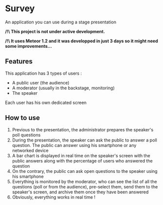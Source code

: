 # Survey
An application you can use during a stage presentation

__/!\ This project is not under active development.__

__/!\ It uses Meteor 1.2 and it was developped in just 3 days so it might need some improvements...__

## Features
This application has 3 types of users :
* A public user (the audience)
* A moderator (usually in the backstage, monitoring)
* The speaker

Each user has his own dedicated screen

## How to use
1. Previous to the presentation, the administrator prepares the speaker's poll questions
2. During the presentation, the speaker can ask the public to answer a poll question. The public can answer using his smartphone or any networked device
3. A bar chart is displayed in real time on the speaker's screen with the public answers along with the percentage of users who answered the question
3. On the contrary, the public can ask open questions to the speaker using his smartphone
4. Everything is monitored by the moderator, who can see the list of all the questions (poll or from the audience), pre-select them, send them to the speaker's screen, and archive them once they have been answered
5. Obviously, everything works in real time !
